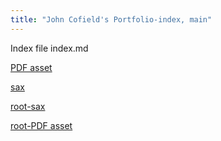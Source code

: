```yaml
---
title: "John Cofield's Portfolio-index, main"
---
```


Index file index.md


[PDF asset](/assets/Using-MCM-Design-Kits.pdf)

[sax](/assets/sax.jpg)

[root-sax](/sax.jpg)

[root-PDF asset](/Using-MCM-Design-Kits.pdf)
